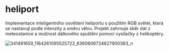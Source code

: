 # heliport
Implementace inteligentního osvětlení heliportu s použitím RGB světel, která se nastavují podle intenzity a směru větru. Projekt zahrnuje sběr dat z meteostanice a možnost dálkového spuštění pomocí vysílačky z helikoptéry.

![341461659_1184261095525722_6360606724627900383_n](![heliport](https://github.com/HonzaAntos/heliport/assets/112206462/883ce36c-16dd-4054-aaab-61f35eedb444)
)
